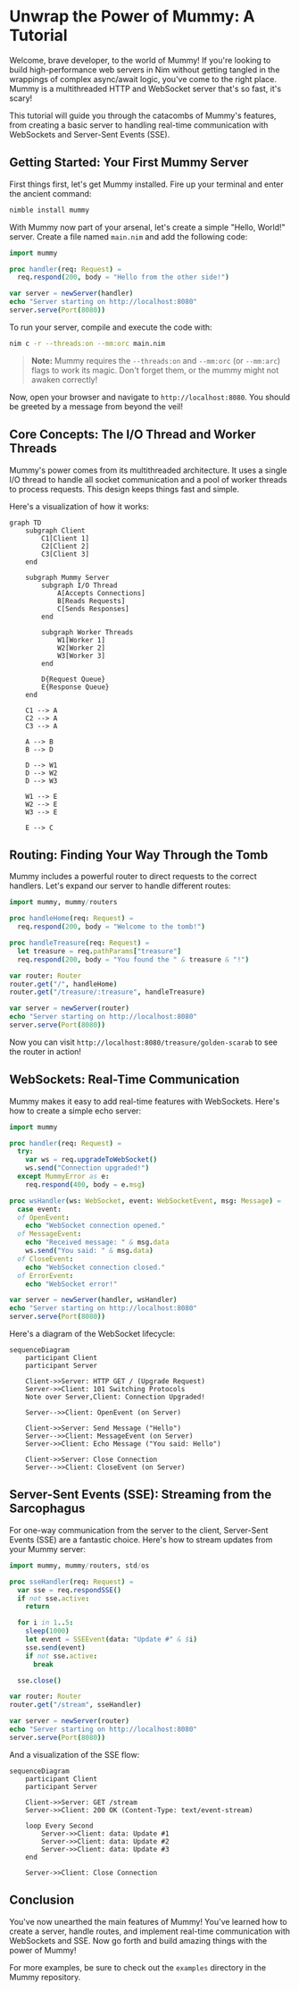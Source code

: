 # Unwrap the Power of Mummy: A Tutorial

Welcome, brave developer, to the world of Mummy! If you're looking to build high-performance web servers in Nim without getting tangled in the wrappings of complex async/await logic, you've come to the right place. Mummy is a multithreaded HTTP and WebSocket server that's so fast, it's scary!

This tutorial will guide you through the catacombs of Mummy's features, from creating a basic server to handling real-time communication with WebSockets and Server-Sent Events (SSE).

## Getting Started: Your First Mummy Server

First things first, let's get Mummy installed. Fire up your terminal and enter the ancient command:

```bash
nimble install mummy
```

With Mummy now part of your arsenal, let's create a simple "Hello, World!" server. Create a file named `main.nim` and add the following code:

```nim
import mummy

proc handler(req: Request) =
  req.respond(200, body = "Hello from the other side!")

var server = newServer(handler)
echo "Server starting on http://localhost:8080"
server.serve(Port(8080))
```

To run your server, compile and execute the code with:

```bash
nim c -r --threads:on --mm:orc main.nim
```

> **Note:** Mummy requires the `--threads:on` and `--mm:orc` (or `--mm:arc`) flags to work its magic. Don't forget them, or the mummy might not awaken correctly!

Now, open your browser and navigate to `http://localhost:8080`. You should be greeted by a message from beyond the veil!

## Core Concepts: The I/O Thread and Worker Threads

Mummy's power comes from its multithreaded architecture. It uses a single I/O thread to handle all socket communication and a pool of worker threads to process requests. This design keeps things fast and simple.

Here's a visualization of how it works:

```mermaid
graph TD
    subgraph Client
        C1[Client 1]
        C2[Client 2]
        C3[Client 3]
    end

    subgraph Mummy Server
        subgraph I/O Thread
            A[Accepts Connections]
            B[Reads Requests]
            C[Sends Responses]
        end

        subgraph Worker Threads
            W1[Worker 1]
            W2[Worker 2]
            W3[Worker 3]
        end

        D{Request Queue}
        E{Response Queue}
    end

    C1 --> A
    C2 --> A
    C3 --> A

    A --> B
    B --> D

    D --> W1
    D --> W2
    D --> W3

    W1 --> E
    W2 --> E
    W3 --> E

    E --> C
```

## Routing: Finding Your Way Through the Tomb

Mummy includes a powerful router to direct requests to the correct handlers. Let's expand our server to handle different routes:

```nim
import mummy, mummy/routers

proc handleHome(req: Request) =
  req.respond(200, body = "Welcome to the tomb!")

proc handleTreasure(req: Request) =
  let treasure = req.pathParams["treasure"]
  req.respond(200, body = "You found the " & treasure & "!")

var router: Router
router.get("/", handleHome)
router.get("/treasure/:treasure", handleTreasure)

var server = newServer(router)
echo "Server starting on http://localhost:8080"
server.serve(Port(8080))

```

Now you can visit `http://localhost:8080/treasure/golden-scarab` to see the router in action!

## WebSockets: Real-Time Communication

Mummy makes it easy to add real-time features with WebSockets. Here's how to create a simple echo server:

```nim
import mummy

proc handler(req: Request) =
  try:
    var ws = req.upgradeToWebSocket()
    ws.send("Connection upgraded!")
  except MummyError as e:
    req.respond(400, body = e.msg)

proc wsHandler(ws: WebSocket, event: WebSocketEvent, msg: Message) =
  case event:
  of OpenEvent:
    echo "WebSocket connection opened."
  of MessageEvent:
    echo "Received message: " & msg.data
    ws.send("You said: " & msg.data)
  of CloseEvent:
    echo "WebSocket connection closed."
  of ErrorEvent:
    echo "WebSocket error!"

var server = newServer(handler, wsHandler)
echo "Server starting on http://localhost:8080"
server.serve(Port(8080))
```

Here's a diagram of the WebSocket lifecycle:

```mermaid
sequenceDiagram
    participant Client
    participant Server

    Client->>Server: HTTP GET / (Upgrade Request)
    Server->>Client: 101 Switching Protocols
    Note over Server,Client: Connection Upgraded!

    Server-->>Client: OpenEvent (on Server)

    Client->>Server: Send Message ("Hello")
    Server-->>Client: MessageEvent (on Server)
    Server->>Client: Echo Message ("You said: Hello")

    Client->>Server: Close Connection
    Server-->>Client: CloseEvent (on Server)
```

## Server-Sent Events (SSE): Streaming from the Sarcophagus

For one-way communication from the server to the client, Server-Sent Events (SSE) are a fantastic choice. Here's how to stream updates from your Mummy server:

```nim
import mummy, mummy/routers, std/os

proc sseHandler(req: Request) =
  var sse = req.respondSSE()
  if not sse.active:
    return

  for i in 1..5:
    sleep(1000)
    let event = SSEEvent(data: "Update #" & $i)
    sse.send(event)
    if not sse.active:
      break

  sse.close()

var router: Router
router.get("/stream", sseHandler)

var server = newServer(router)
echo "Server starting on http://localhost:8080"
server.serve(Port(8080))
```

And a visualization of the SSE flow:

```mermaid
sequenceDiagram
    participant Client
    participant Server

    Client->>Server: GET /stream
    Server->>Client: 200 OK (Content-Type: text/event-stream)

    loop Every Second
        Server->>Client: data: Update #1
        Server->>Client: data: Update #2
        Server->>Client: data: Update #3
    end

    Server->>Client: Close Connection
```

## Conclusion

You've now unearthed the main features of Mummy! You've learned how to create a server, handle routes, and implement real-time communication with WebSockets and SSE. Now go forth and build amazing things with the power of Mummy!

For more examples, be sure to check out the `examples` directory in the Mummy repository.
